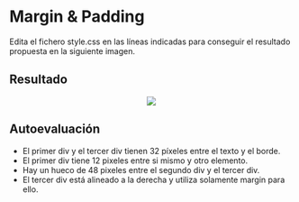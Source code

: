 # Margin & Padding

Edita el fichero style.css en las líneas indicadas para conseguir el resultado propuesta en la siguiente imagen.

**Resultado**
---

<div align="center"><img src="../../../../README/margin-padding.png"/></div>

**Autoevaluación**
---

- El primer div y el tercer div tienen 32 píxeles entre el texto y el borde.
- El primer div tiene 12 pixeles entre si mismo y otro elemento.
- Hay un hueco de 48 pixeles entre el segundo div y el tercer div.
- El tercer div está alineado a la derecha y utiliza solamente margin para ello.